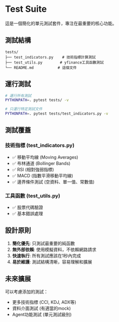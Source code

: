 # Test Suite

這是一個簡化的單元測試套件，專注在最重要的核心功能。

## 測試結構

```text
tests/
├── test_indicators.py    # 技術指標計算測試
├── test_utils.py        # yfinance工具函數測試
└── README.md           # 這個文件
```

## 運行測試

```bash
# 運行所有測試
PYTHONPATH=. pytest tests/ -v

# 只運行特定測試文件
PYTHONPATH=. pytest tests/test_indicators.py -v
```

## 測試覆蓋

### 技術指標 (test_indicators.py)

- ✅ 移動平均線 (Moving Averages)
- ✅ 布林通道 (Bollinger Bands)
- ✅ RSI (相對強弱指標)
- ✅ MACD (指數平滑移動平均線)
- ✅ 邊界條件測試 (空資料、單一值、常數值)

### 工具函數 (test_utils.py)

- ✅ 股票代碼驗證
- ✅ 基本錯誤處理

## 設計原則

1. **簡化優先**: 只測試最重要的純函數
2. **無外部依賴**: 使用模擬資料，不依賴網路請求
3. **快速執行**: 所有測試應該在1秒內完成
4. **易於維護**: 測試結構清晰，容易理解和擴展

## 未來擴展

可以考慮添加的測試：

- 更多技術指標 (CCI, KDJ, ADX等)
- 資料介面測試 (有適當的mock)
- Agent功能測試 (單元測試級別)
